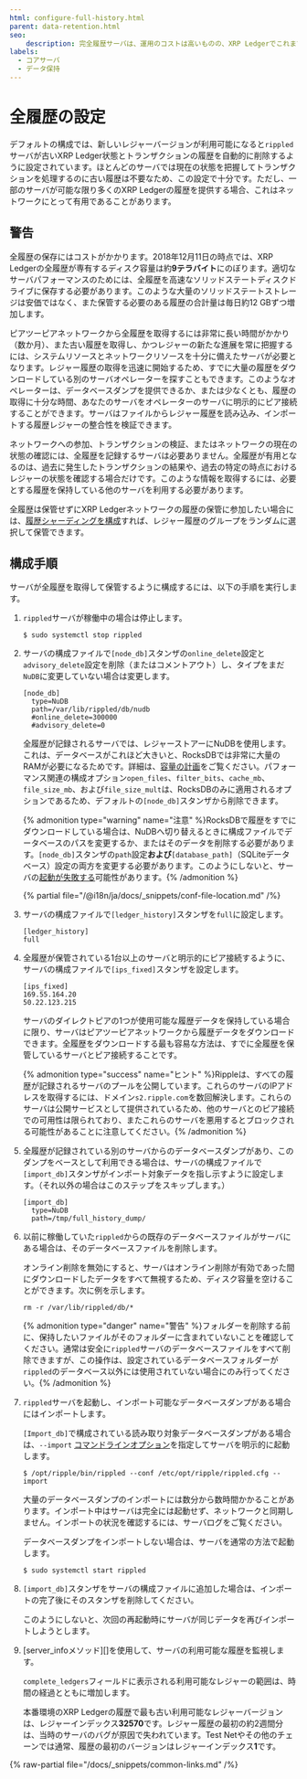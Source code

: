 ```yaml
---
html: configure-full-history.html
parent: data-retention.html
seo:
    description: 完全履歴サーバは、運用のコストは高いものの、XRP Ledgerでこれまでに発生したすべてのトランザクションの記録を提供します。
labels:
  - コアサーバ
  - データ保持
---
```

# 全履歴の設定

デフォルトの構成では、新しいレジャーバージョンが利用可能になると`rippled`サーバが古いXRP Ledger状態とトランザクションの履歴を自動的に削除するように設定されています。ほとんどのサーバでは現在の状態を把握してトランザクションを処理するのに古い履歴は不要なため、この設定で十分です。ただし、一部のサーバが可能な限り多くのXRP Ledgerの履歴を提供する場合、これはネットワークにとって有用であることがあります。

## 警告

全履歴の保存にはコストがかかります。2018年12月11日の時点では、XRP Ledgerの全履歴が専有するディスク容量は約**9テラバイト**にのぼります。適切なサーバパフォーマンスのためには、全履歴を高速なソリッドステートディスクドライブに保存する必要があります。このような大量のソリッドステートストレージは安価ではなく、また保管する必要のある履歴の合計量は毎日約12 GBずつ増加します。

ピアツーピアネットワークから全履歴を取得するには非常に長い時間がかかり（数か月）、また古い履歴を取得し、かつレジャーの新たな進展を常に把握するには、システムリソースとネットワークリソースを十分に備えたサーバが必要となります。レジャー履歴の取得を迅速に開始するため、すでに大量の履歴をダウンロードしている別のサーバオペレーターを探すこともできます。このようなオペレーターは、データベースダンプを提供できるか、または少なくとも、履歴の取得に十分な時間、あなたのサーバをオペレーターのサーバに明示的にピア接続することができます。サーバはファイルからレジャー履歴を読み込み、インポートする履歴レジャーの整合性を検証できます。

ネットワークへの参加、トランザクションの検証、またはネットワークの現在の状態の確認には、全履歴を記録するサーバは必要ありません。全履歴が有用となるのは、過去に発生したトランザクションの結果や、過去の特定の時点におけるレジャーの状態を確認する場合だけです。このような情報を取得するには、必要とする履歴を保持している他のサーバを利用する必要があります。

全履歴は保管せずにXRP Ledgerネットワークの履歴の保管に参加したい場合には、[履歴シャーディングを構成](configure-history-sharding.md)すれば、レジャー履歴のグループをランダムに選択して保管できます。

## 構成手順

サーバが全履歴を取得して保管するように構成するには、以下の手順を実行します。

1. `rippled`サーバが稼働中の場合は停止します。

    ```
    $ sudo systemctl stop rippled
    ```

0. サーバの構成ファイルで`[node_db]`スタンザの`online_delete`設定と`advisory_delete`設定を削除（またはコメントアウト）し、タイプをまだ`NuDB`に変更していない場合は変更します。

    ```
    [node_db]
      type=NuDB
      path=/var/lib/rippled/db/nudb
      #online_delete=300000
      #advisory_delete=0
    ```

    全履歴が記録されるサーバでは、レジャーストアーにNuDBを使用します。これは、データベースがこれほど大きいと、RocksDBでは非常に大量のRAMが必要になるためです。詳細は、[容量の計画](../../installation/capacity-planning.md)をご覧ください。パフォーマンス関連の構成オプション`open_files`、`filter_bits`、`cache_mb`、`file_size_mb`、および`file_size_mult`は、RocksDBのみに適用されるオプションであるため、デフォルトの`[node_db]`スタンザから削除できます。

    {% admonition type="warning" name="注意" %}RocksDBで履歴をすでにダウンロードしている場合は、NuDBへ切り替えるときに構成ファイルでデータベースのパスを変更するか、またはそのデータを削除する必要があります。`[node_db]`スタンザの`path`設定**および**`[database_path]`（SQLiteデータベース）設定の両方を変更する必要があります。このようにしないと、サーバの[起動が失敗する](../../troubleshooting/server-wont-start.md#状態dbエラー)可能性があります。{% /admonition %}

    {% partial file="/@i18n/ja/docs/_snippets/conf-file-location.md" /%}

0. サーバの構成ファイルで`[ledger_history]`スタンザを`full`に設定します。

    ```
    [ledger_history]
    full
    ```

0. 全履歴が保管されている1台以上のサーバと明示的にピア接続するように、サーバの構成ファイルで`[ips_fixed]`スタンザを設定します。

    ```
    [ips_fixed]
    169.55.164.20
    50.22.123.215
    ```

    サーバのダイレクトピアの1つが使用可能な履歴データを保持している場合に限り、サーバはピアツーピアネットワークから履歴データをダウンロードできます。全履歴をダウンロードする最も容易な方法は、すでに全履歴を保管しているサーバとピア接続することです。

    {% admonition type="success" name="ヒント" %}Rippleは、すべての履歴が記録されるサーバのプールを公開しています。これらのサーバのIPアドレスを取得するには、ドメイン`s2.ripple.com`を数回解決します。これらのサーバは公開サービスとして提供されているため、他のサーバとのピア接続での可用性は限られており、またこれらのサーバを悪用するとブロックされる可能性があることに注意してください。{% /admonition %}

0. 全履歴が記録されている別のサーバからのデータベースダンプがあり、このダンプをベースとして利用できる場合は、サーバの構成ファイルで`[import_db]`スタンザがインポート対象データを指し示すように設定します。（それ以外の場合はこのステップをスキップします。）

    ```
    [import_db]
      type=NuDB
      path=/tmp/full_history_dump/
    ```

0. 以前に稼働していた`rippled`からの既存のデータベースファイルがサーバにある場合は、そのデータベースファイルを削除します。

    オンライン削除を無効にすると、サーバはオンライン削除が有効であった間にダウンロードしたデータをすべて無視するため、ディスク容量を空けることができます。次に例を示します。

    ```
    rm -r /var/lib/rippled/db/*
    ```

    {% admonition type="danger" name="警告" %}フォルダーを削除する前に、保持したいファイルがそのフォルダーに含まれていないことを確認してください。通常は安全に`rippled`サーバのデータベースファイルをすべて削除できますが、この操作は、設定されているデータベースフォルダーが`rippled`のデータベース以外には使用されていない場合にのみ行ってください。{% /admonition %}

0. `rippled`サーバを起動し、インポート可能なデータベースダンプがある場合にはインポートします。

    `[Import_db]`で構成されている読み取り対象データベースダンプがある場合は、`--import` [コマンドラインオプション](../../commandline-usage.md#デーモンモードのオプション)を指定してサーバを明示的に起動します。

    ```
    $ /opt/ripple/bin/rippled --conf /etc/opt/ripple/rippled.cfg --import
    ```

    大量のデータベースダンプのインポートには数分から数時間かかることがあります。インポート中はサーバは完全には起動せず、ネットワークと同期しません。インポートの状況を確認するには、サーバログをご覧ください。

    データベースダンプをインポートしない場合は、サーバを通常の方法で起動します。

    ```
    $ sudo systemctl start rippled
    ```

0. `[import_db]`スタンザをサーバの構成ファイルに追加した場合は、インポートの完了後にそのスタンザを削除してください。

    このようにしないと、次回の再起動時にサーバが同じデータを再びインポートしようとします。

0. [server_infoメソッド][]を使用して、サーバの利用可能な履歴を監視します。

    `complete_ledgers`フィールドに表示される利用可能なレジャーの範囲は、時間の経過とともに増加します。

    本番環境のXRP Ledgerの履歴で最も古い利用可能なレジャーバージョンは、レジャーインデックス**32570**です。レジャー履歴の最初の約2週間分は、当時のサーバのバグが原因で失われています。Test Netやその他のチェーンでは通常、履歴の最初のバージョンはレジャーインデックス**1**です。

{% raw-partial file="/docs/_snippets/common-links.md" /%}

